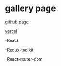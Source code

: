 # gallery page

[github page](https://annadan1.github.io/gallery/)

[vercel](https://gallery-qh3ui5ebj-annadan1.vercel.app/gallery/)


-React

-Redux-toolkit

-React-router-dom

